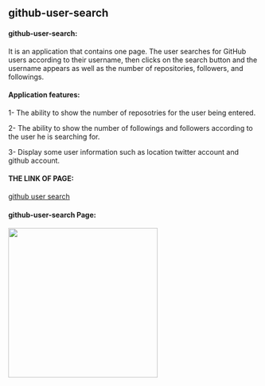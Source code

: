## github-user-search



#### github-user-search:


It is an application that contains one page. The user searches for GitHub users according to their username, then clicks on the search button and the username appears as well as the number of repositories, followers, and followings.

#### Application features:

1- The ability to show the number of reposotries for the user being entered.



 2- The ability to show the number of followings and followers according to the user he is searching for.


3- Display some user information such as location twitter account and github account.





#### THE LINK OF PAGE:
[github user search](https://naeemabsharat.github.io/github-user-search/)


#### github-user-search Page:

<img src="https://github.com/NaeemaBsharat/github-user-search/assets/122006025/79c2472d-f8a1-4c1a-bf06-2613dc78bf87" width="300">
